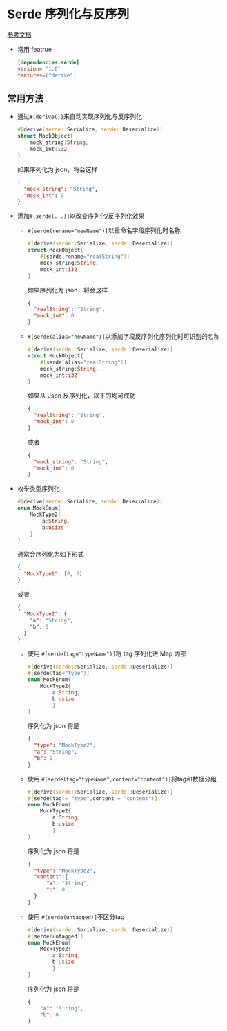 # Serde 序列化与反序列

[参考文档](https://serde.rs/)

- 常用 featrue

  ```toml
  [dependencies.serde]
  version= "1.0"
  features=["derive"]
  ```

## 常用方法

- 通过`#[derive()]`来自动实现序列化与反序列化

  ```rust
  #[derive(serde::Serialize, serde::Deserialize)]
  struct MockObject{
      mock_string:String,
      mock_int:i32
  }
  ```

  如果序列化为 json，将会这样

  ```json
  {
    "mock_string": "String",
    "mock_int": 0
  }
  ```

- 添加`#[serde(...)]`以改变序列化/反序列化效果

  - `#[serde(rename="newName")]`以重命名字段序列化时名称

    ```rust
    #[derive(serde::Serialize, serde::Deserialize)]
    struct MockObject{
        #[serde(rename="realString")]
        mock_string:String,
        mock_int:i32
    }
    ```

    如果序列化为 json，将会这样

    ```json
    {
      "realString": "String",
      "mock_int": 0
    }
    ```

  - `#[serde(alias="newName")]`以添加字段反序列化序列化时可识别的名称

    ```rust
    #[derive(serde::Serialize, serde::Deserialize)]
    struct MockObject{
        #[serde(alias="realString")]
        mock_string:String,
        mock_int:i32
    }
    ```

    如果从 Json 反序列化，以下的均可成功

    ```json
    {
      "realString": "String",
      "mock_int": 0
    }
    ```

    或者

    ```json
    {
      "mock_string": "String",
      "mock_int": 0
    }
    ```

- 枚举类型序列化

  ```rust
  #[derive(serde::Serialize, serde::Deserialize)]
  enum MockEnum{
      MockType2{
          a:String,
          b:usize
      }
  }
  ```

  通常会序列化为如下形式

  ```json
  {
    "MockType1": [0, 0]
  }
  ```

  或者

  ```json
  {
    "MockType2": {
      "a": "String",
      "b": 0
    }
  }
  ```

  - 使用 `#[serde(tag="typeName")]`将 tag 序列化进 Map 内部

    ```rust
    #[derive(serde::Serialize, serde::Deserialize)]
    #[serde(tag="type")]
    enum MockEnum{
        MockType2{
            a:String,
            b:usize
            }
    }
    ```

    序列化为 json 将是

    ```json
    {
      "type": "MockType2",
      "a": "String",
      "b": 0
    }
    ```

  - 使用 `#[serde(tag="typeName",content="content")]`将tag和数据分组

    ```rust
    #[derive(serde::Serialize, serde::Deserialize)]
    #[serde(tag = "type",content = "content")]
    enum MockEnum{
        MockType2{
            a:String,
            b:usize
            }
    }
    ```

    序列化为 json 将是

    ```json
    {
      "type": "MockType2",
      "content":{
          "a": "String",
          "b": 0
      }
    }
    ```

  - 使用 `#[serde(untagged)]`不区分tag

    ```rust
    #[derive(serde::Serialize, serde::Deserialize)]
    #[serde(untagged)]
    enum MockEnum{
        MockType2{
            a:String,
            b:usize
            }
    }
    ```

    序列化为 json 将是

    ```json
    {
        "a": "String",
        "b": 0
    }
    ```
